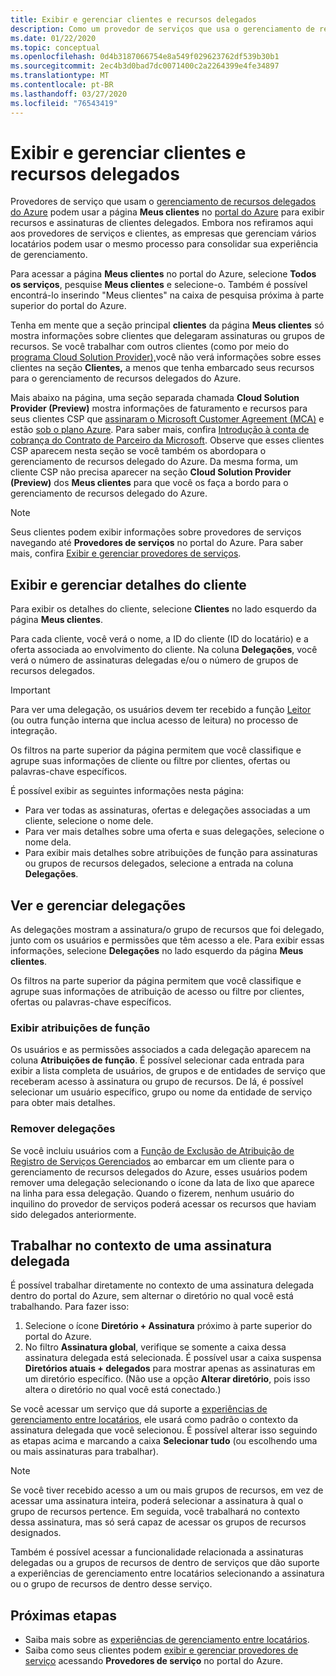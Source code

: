 ```yaml
---
title: Exibir e gerenciar clientes e recursos delegados
description: Como um provedor de serviços que usa o gerenciamento de recursos delegados do Azure, é possível exibir todos os seus recursos e assinaturas de cliente delegados acessando meus clientes no portal do Azure.
ms.date: 01/22/2020
ms.topic: conceptual
ms.openlocfilehash: 0d4b3187066754e8a549f029623762df539b30b1
ms.sourcegitcommit: 2ec4b3d0bad7dc0071400c2a2264399e4fe34897
ms.translationtype: MT
ms.contentlocale: pt-BR
ms.lasthandoff: 03/27/2020
ms.locfileid: "76543419"
---
```

# <a name="view-and-manage-customers-and-delegated-resources"></a>Exibir e gerenciar clientes e recursos delegados

Provedores de serviço que usam o [gerenciamento de recursos delegados do Azure](../concepts/azure-delegated-resource-management.md) podem usar a página **Meus clientes** no [portal do Azure](https://portal.azure.com) para exibir recursos e assinaturas de clientes delegados. Embora nos refiramos aqui aos provedores de serviços e clientes, as empresas que gerenciam vários locatários podem usar o mesmo processo para consolidar sua experiência de gerenciamento.

Para acessar a página **Meus clientes** no portal do Azure, selecione **Todos os serviços**, pesquise **Meus clientes** e selecione-o. Também é possível encontrá-lo inserindo "Meus clientes" na caixa de pesquisa próxima à parte superior do portal do Azure.

Tenha em mente que a seção principal **clientes** da página **Meus clientes** só mostra informações sobre clientes que delegaram assinaturas ou grupos de recursos. Se você trabalhar com outros clientes (como por meio do [programa Cloud Solution Provider),](https://docs.microsoft.com/partner-center/csp-overview)você não verá informações sobre esses clientes na seção **Clientes,** a menos que tenha embarcado seus recursos para o gerenciamento de recursos delegados do Azure.

Mais abaixo na página, uma seção separada chamada **Cloud Solution Provider (Preview)** mostra informações de faturamento e recursos para seus clientes CSP que [assinaram o Microsoft Customer Agreement (MCA)](https://docs.microsoft.com/partner-center/confirm-customer-agreement) e estão [sob o plano Azure](https://docs.microsoft.com/partner-center/azure-plan-get-started). Para saber mais, confira [Introdução à conta de cobrança do Contrato de Parceiro da Microsoft](../../billing/mpa-overview.md). Observe que esses clientes CSP aparecem nesta seção se você também os abordopara o gerenciamento de recursos delegado do Azure. Da mesma forma, um cliente CSP não precisa aparecer na seção **Cloud Solution Provider (Preview)** dos **Meus clientes** para que você os faça a bordo para o gerenciamento de recursos delegado do Azure.

> [!NOTE]
> Seus clientes podem exibir informações sobre provedores de serviços navegando até **Provedores de serviços** no portal do Azure. Para saber mais, confira [Exibir e gerenciar provedores de serviços](view-manage-service-providers.md).

## <a name="view-and-manage-customer-details"></a>Exibir e gerenciar detalhes do cliente

Para exibir os detalhes do cliente, selecione **Clientes** no lado esquerdo da página **Meus clientes**.

Para cada cliente, você verá o nome, a ID do cliente (ID do locatário) e a oferta associada ao envolvimento do cliente. Na coluna **Delegações**, você verá o número de assinaturas delegadas e/ou o número de grupos de recursos delegados.

> [!IMPORTANT]
> Para ver uma delegação, os usuários devem ter recebido a função [Leitor](../../role-based-access-control/built-in-roles.md#reader) (ou outra função interna que inclua acesso de leitura) no processo de integração.

Os filtros na parte superior da página permitem que você classifique e agrupe suas informações de cliente ou filtre por clientes, ofertas ou palavras-chave específicos.

É possível exibir as seguintes informações nesta página:

- Para ver todas as assinaturas, ofertas e delegações associadas a um cliente, selecione o nome dele.
- Para ver mais detalhes sobre uma oferta e suas delegações, selecione o nome dela.
- Para exibir mais detalhes sobre atribuições de função para assinaturas ou grupos de recursos delegados, selecione a entrada na coluna **Delegações**.

## <a name="view-and-manage-delegations"></a>Ver e gerenciar delegações

As delegações mostram a assinatura/o grupo de recursos que foi delegado, junto com os usuários e permissões que têm acesso a ele. Para exibir essas informações, selecione **Delegações** no lado esquerdo da página **Meus clientes**.

Os filtros na parte superior da página permitem que você classifique e agrupe suas informações de atribuição de acesso ou filtre por clientes, ofertas ou palavras-chave específicos.

### <a name="view-role-assignments"></a>Exibir atribuições de função

Os usuários e as permissões associados a cada delegação aparecem na coluna **Atribuições de função**. É possível selecionar cada entrada para exibir a lista completa de usuários, de grupos e de entidades de serviço que receberam acesso à assinatura ou grupo de recursos. De lá, é possível selecionar um usuário específico, grupo ou nome da entidade de serviço para obter mais detalhes.

### <a name="remove-delegations"></a>Remover delegações

Se você incluiu usuários com a [Função de Exclusão de Atribuição de Registro de Serviços Gerenciados](../../role-based-access-control/built-in-roles.md#managed-services-registration-assignment-delete-role) ao embarcar em um cliente para o gerenciamento de recursos delegados do Azure, esses usuários podem remover uma delegação selecionando o ícone da lata de lixo que aparece na linha para essa delegação. Quando o fizerem, nenhum usuário do inquilino do provedor de serviços poderá acessar os recursos que haviam sido delegados anteriormente.


## <a name="work-in-the-context-of-a-delegated-subscription"></a>Trabalhar no contexto de uma assinatura delegada

É possível trabalhar diretamente no contexto de uma assinatura delegada dentro do portal do Azure, sem alternar o diretório no qual você está trabalhando. Para fazer isso:

1. Selecione o ícone **Diretório + Assinatura** próximo à parte superior do portal do Azure.
2. No filtro **Assinatura global**, verifique se somente a caixa dessa assinatura delegada está selecionada. É possível usar a caixa suspensa **Diretórios atuais + delegados** para mostrar apenas as assinaturas em um diretório específico. (Não use a opção **Alterar diretório**, pois isso altera o diretório no qual você está conectado.)

Se você acessar um serviço que dá suporte a [experiências de gerenciamento entre locatários](../concepts/cross-tenant-management-experience.md), ele usará como padrão o contexto da assinatura delegada que você selecionou. É possível alterar isso seguindo as etapas acima e marcando a caixa **Selecionar tudo** (ou escolhendo uma ou mais assinaturas para trabalhar).

> [!NOTE]
> Se você tiver recebido acesso a um ou mais grupos de recursos, em vez de acessar uma assinatura inteira, poderá selecionar a assinatura à qual o grupo de recursos pertence. Em seguida, você trabalhará no contexto dessa assinatura, mas só será capaz de acessar os grupos de recursos designados.

Também é possível acessar a funcionalidade relacionada a assinaturas delegadas ou a grupos de recursos de dentro de serviços que dão suporte a experiências de gerenciamento entre locatários selecionando a assinatura ou o grupo de recursos de dentro desse serviço.

## <a name="next-steps"></a>Próximas etapas

- Saiba mais sobre as [experiências de gerenciamento entre locatários](../concepts/cross-tenant-management-experience.md).
- Saiba como seus clientes podem [exibir e gerenciar provedores de serviço](view-manage-service-providers.md) acessando **Provedores de serviço** no portal do Azure.
